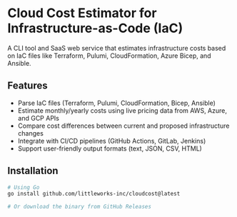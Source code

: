# Cloud Cost Estimator for Infrastructure-as-Code (IaC)

A CLI tool and SaaS web service that estimates infrastructure costs based on IaC files like Terraform, Pulumi, CloudFormation, Azure Bicep, and Ansible.

## Features

- Parse IaC files (Terraform, Pulumi, CloudFormation, Bicep, Ansible)
- Estimate monthly/yearly costs using live pricing data from AWS, Azure, and GCP APIs
- Compare cost differences between current and proposed infrastructure changes
- Integrate with CI/CD pipelines (GitHub Actions, GitLab, Jenkins)
- Support user-friendly output formats (text, JSON, CSV, HTML)

## Installation

```bash
# Using Go
go install github.com/littleworks-inc/cloudcost@latest

# Or download the binary from GitHub Releases